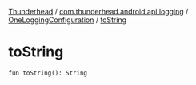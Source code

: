 [Thunderhead](../../index.md) / [com.thunderhead.android.api.logging](../index.md) / [OneLoggingConfiguration](index.md) / [toString](./to-string.md)

# toString

`fun toString(): String`
